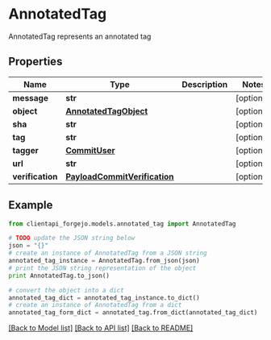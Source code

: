 # AnnotatedTag

AnnotatedTag represents an annotated tag

## Properties
Name | Type | Description | Notes
------------ | ------------- | ------------- | -------------
**message** | **str** |  | [optional] 
**object** | [**AnnotatedTagObject**](AnnotatedTagObject.md) |  | [optional] 
**sha** | **str** |  | [optional] 
**tag** | **str** |  | [optional] 
**tagger** | [**CommitUser**](CommitUser.md) |  | [optional] 
**url** | **str** |  | [optional] 
**verification** | [**PayloadCommitVerification**](PayloadCommitVerification.md) |  | [optional] 

## Example

```python
from clientapi_forgejo.models.annotated_tag import AnnotatedTag

# TODO update the JSON string below
json = "{}"
# create an instance of AnnotatedTag from a JSON string
annotated_tag_instance = AnnotatedTag.from_json(json)
# print the JSON string representation of the object
print AnnotatedTag.to_json()

# convert the object into a dict
annotated_tag_dict = annotated_tag_instance.to_dict()
# create an instance of AnnotatedTag from a dict
annotated_tag_form_dict = annotated_tag.from_dict(annotated_tag_dict)
```
[[Back to Model list]](../README.md#documentation-for-models) [[Back to API list]](../README.md#documentation-for-api-endpoints) [[Back to README]](../README.md)


